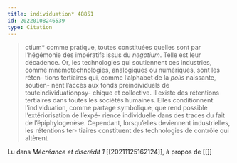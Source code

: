 ```yaml
---
title: individuation* 48851
id: 20220108246539
type: Citation
---
```


> otium* comme pratique, toutes constituées quelles sont par l’hégémonie des impératifs issus du *negotium*. Telle est leur décadence. Or, les technologies qui soutiennent ces industries, comme mnémotechnologies, analogiques ou numériques, sont les réten- tions tertiaires qui, comme l’alphabet de la *polis* naissante, soutien- nent l’accès aux fonds préindividuels de touteindividuationpsy- chique et collective. Il existe des rétentions tertiaires dans toutes les sociétés humaines. Elles conditionnent l’individuation, comme partage symbolique, que rend possible l’extériorisation de l’expé- rience individuelle dans des traces du fait de l’épiphylogenèse. Cependant, lorsqu’elles deviennent industrielles, les rétentions ter- tiaires constituent des technologies de contrôle qui altèrent

Lu dans *Mécréance et discrédit 1* [[20211125162124]], à propos de [[]]